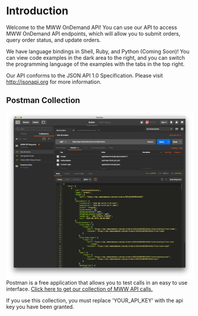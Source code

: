 # Introduction

Welcome to the MWW OnDemand API! You can use our API to access MWW OnDemand API endpoints, which will allow you to submit orders, query order status, and update orders.

We have language bindings in Shell, Ruby, and Python (Coming Soon)! You can view code examples in the dark area to the right, and you can switch the programming language of the examples with the tabs in the top right.

Our API conforms to the JSON API 1.0 Specification. Please visit http://jsonapi.org for more information.

## Postman Collection

![Postman Image](/images/PostmanImage.png)
Postman is a free application that allows you to test calls in an easy to use interface. <a href="includes/api/json_snippets/postman_collection.json" download>Click here to get our collection of MWW API calls.</a>

<aside class="success">
  If you use this collection, you must replace 'YOUR_API_KEY' with the api key you have been granted.
</aside>

